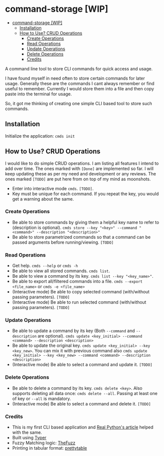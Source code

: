 # command-storage [WIP]

- [command-storage \[WIP\]](#command-storage-wip)
  - [Installation](#installation)
  - [How to Use? CRUD Operations](#how-to-use-crud-operations)
    - [Create Operations](#create-operations)
    - [Read Operations](#read-operations)
    - [Update Operations](#update-operations)
    - [Delete Operations](#delete-operations)
    - [Credits](#credits)

A command line tool to store CLI commands for quick access and usage.

I have found myself in need often to store certain commands for later usage. Generally
these are the commands I cant always remember or find useful to remember. Currently I
would store them into a file and then copy paste into the terminal for usage.

So, it got me thinking of creating one simple CLI based tool to store such commands.

## Installation

Initialize the application: `cmds init`

## How to Use? CRUD Operations

I would like to do simple CRUD operations. I am listing all features I intend to add
over time. The ones marked with `[Done]` are implemented so far. I will keep updating
these as per my need and development or any reviews. The ones marked `[TODO]` are put
here from on top of my mind as moonshots.

- Enter into interactive mode `cmds`. `[TODO]`.
- Key must be unique for each command. If you repeat the key, you would get a warning
  about the same.

### Create Operations

- Be able to store commands by giving them a helpful key name to refer to (description
  is optional). `cmds store --key "<key>" --command "<command>" --description
  "<description>"`
- Be able to store parametrized commands so that a command can be passed arguments
  before running/viewing. `[TODO]`

### Read Operations

- Get help. `cmds --help` or `cmds -h`
- Be able to view all stored commands. `cmds list`.
- Be able to view a command by its key. `cmds list --key "<key_name>"`.
- Be able to export all/filtered commands into a file. `cmds --export <file_name>` or
  `cmds -e <file_name>`
- (Interactive mode) Be able to copy selected command (with/without passing parameters).
  `[TODO]`
- (Interactive mode) Be able to run selected command (with/without passing parameters).
  `[TODO]`

### Update Operations

- Be able to update a command by its key (Both `--command` and `--description` are
  optional). `cmds update <key_initial> --command <command> --description <description>`
- Be able to update the original key. `cmds update <key_initial> --key <key_new>`. You
  can mix it with previous command also `cmds update <key_initial> --key <key_new>
  --command <command> --description <description>`
- (Interactive mode) Be able to select a command and update it. `[TODO]`

### Delete Operations

- Be able to delete a command by its key. `cmds delete <key>`. Also supports deleting
  all data once: `cmds delete --all`. Passing at least one of key or `--all` is
  mandatory.
- (Interactive mode) Be able to select a command and delete it. `[TODO]`

### Credits

- This is my first CLI based application and [Real Python's article](https://realpython.com/python-typer-cli/) helped with the same.
- Built using [Typer](https://typer.tiangolo.com/)
- Fuzzy Matching logic: [TheFuzz](https://github.com/seatgeek/thefuzz)
- Printing in tabular format: [prettytable](https://github.com/jazzband/prettytable)
